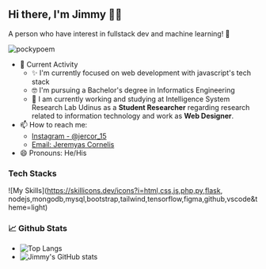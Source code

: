 ## Hi there, I'm Jimmy 👋😉
A person who have interest in fullstack dev and machine learning! 🙌
<p align="left"> <img src="https://komarev.com/ghpvc/?username=pockypoem&label=Profile%20views&color=0e75b6&style=flat" alt="pockypoem" /> </p>

- 🎯 Current Activity
  - ✨ I'm currently focused on web development with javascript's tech stack
  - 🤓 I'm pursuing a Bachelor's degree in Informatics Engineering
  - 📝 I am currently working and studying at Intelligence System Research Lab Udinus as a **Student Researcher** regarding research related to information technology and work as **Web Designer**.
- 📫 How to reach me:
  - [Instagram - @jercor_15](https://instagram.com/jercor_15)
  - [Email: Jeremyas Cornelis](mailto:jeremyasjimi9a@gmail.com)
- 😄 Pronouns: He/His
### Tech Stacks
![My Skills](https://skillicons.dev/icons?i=html,css,js,php,py,flask, nodejs,mongodb,mysql,bootstrap,tailwind,tensorflow,figma,github,vscode&theme=light)
### 📈 Github Stats
 - ![Top Langs](https://github-readme-stats.vercel.app/api/top-langs/?username=pockypoem&layout=compact&langs_count=8)
 - ![Jimmy's GitHub stats](https://github-readme-stats.vercel.app/api?username=pockypoem&show_icons=true)
